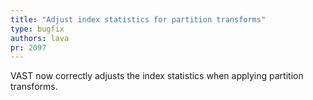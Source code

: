 ```yaml
---
title: "Adjust index statistics for partition transforms"
type: bugfix
authors: lava
pr: 2097
---
```


VAST now correctly adjusts the index statistics when applying partition
transforms.
